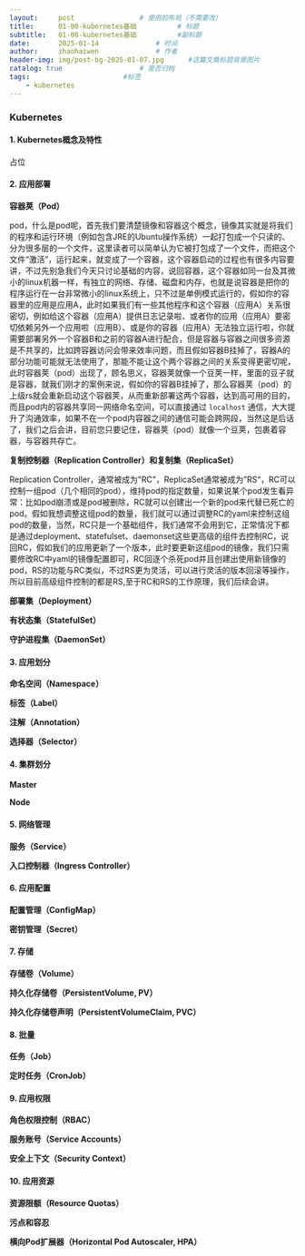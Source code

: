 ```yaml
---
layout:     post   				# 使用的布局（不需要改）
title:      01-00-kubernetes基础 			# 标题 
subtitle:   01-00-kubernetes基础 			#副标题
date:       2025-01-14 				# 时间
author:     zhaohaiwen 				# 作者
header-img: img/post-bg-2025-01-07.jpg		#这篇文章标题背景图片
catalog: true 					# 是否归档
tags:						#标签
    - kubernetes
---
```

### Kubernetes

#### 1. Kubernetes概念及特性

占位

#### 2. 应用部署

**容器荚（Pod）**

pod，什么是pod呢，首先我们要清楚镜像和容器这个概念，镜像其实就是将我们的程序和运行环境（例如包含JRE的Ubuntu操作系统）一起打包成一个只读的、分为很多层的一个文件，这里读者可以简单认为它被打包成了一个文件，而把这个文件“激活”，运行起来，就变成了一个容器，这个容器启动的过程也有很多内容要讲，不过先别急我们今天只讨论基础的内容，说回容器，这个容器如同一台及其微小的linux机器一样，有独立的网络、存储、磁盘和内存，也就是说容器是把你的程序运行在一台非常微小的linux系统上，只不过是单例模式运行的，假如你的容器里的应用是应用A，此时如果我们有一些其他程序和这个容器（应用A）关系很密切，例如给这个容器（应用A）提供日志记录啦、或者你的应用（应用A）要密切依赖另外一个应用啦（应用B）、或是你的容器（应用A）无法独立运行啦，你就需要部署另外一个容器B和之前的容器A进行配合，但是容器与容器之间很多资源是不共享的，比如跨容器访问会带来效率问题，而且假如容器B挂掉了，容器A的部分功能可能就无法使用了，那能不能让这个两个容器之间的关系变得更密切呢，此时容器荚（pod）出现了，顾名思义，容器荚就像一个豆荚一样，里面的豆子就是容器，就我们刚才的案例来说，假如你的容器B挂掉了，那么容器荚（pod）的上级rs就会重新启动这个容器荚，从而重新部署这两个容器，达到高可用的目的，而且pod内的容器共享同一网络命名空间，可以直接通过 `localhost` 通信，大大提升了沟通效率，如果不在一个pod内容器之间的通信可能会跨网段，当然这是后话了，我们之后会讲，目前您只要记住，容器荚（pod）就像一个豆荚，包裹着容器，与容器共存亡。

**复制控制器（Replication Controller）和复制集（ReplicaSet）**

Replication Controller，通常被成为"RC"，ReplicaSet通常被成为”RS“，RC可以控制一组pod（几个相同的pod），维持pod的指定数量，如果说某个pod发生看异常：比如pod崩溃或是pod被删除，RC就可以创建出一个新的pod来代替已死亡的pod。假如我想调整这组pod的数量，我们就可以通过调整RC的yaml来控制这组pod的数量，当然，RC只是一个基础组件，我们通常不会用到它，正常情况下都是通过deployment、statefulset、daemonset这些更高级的组件去控制RC，说回RC，假如我们的应用更新了一个版本，此时要更新这组pod的镜像，我们只需要修改RC中yaml的镜像配置即可，RC回逐个杀死pod并且创建出使用新镜像的pod，RS的功能与RC类似，不过RS更为灵活，可以进行灵活的版本回滚等操作，所以目前高级组件控制的都是RS,至于RC和RS的工作原理，我们后续会讲。

**部署集（Deployment）**


**有状态集（StatefulSet）**


**守护进程集（DaemonSet）**


#### 3. 应用划分

**命名空间（Namespace）**


**标签（Label）**


**注解（Annotation）**


**选择器（Selector）**


#### 4. 集群划分

**Master**


**Node**


#### 5. 网络管理

**服务（Service）**


**入口控制器（Ingress Controller）**


#### 6. 应用配置

**配置管理（ConfigMap）**


**密钥管理（Secret）**


#### 7. 存储

**存储卷（Volume）**


**持久化存储卷（PersistentVolume, PV）**


**持久化存储卷声明（PersistentVolumeClaim, PVC）**


#### 8. 批量

**任务（Job）**


**定时任务（CronJob）**


#### 9. 应用权限

**角色权限控制（RBAC）**


**服务账号（Service Accounts）**


**安全上下文（Security Context）**


#### 10. 应用资源

**资源限额（Resource Quotas）**


**污点和容忍**


**横向Pod扩展器（Horizontal Pod Autoscaler, HPA）**
